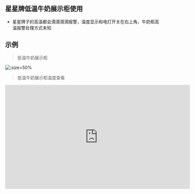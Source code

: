 ## 星星牌低温牛奶展示柜使用

* 星星牌子的高温都会滴滴滴滴报警，温度显示和电灯开关在右上角，牛奶柜高温报警处理方式未知

## 示例

> 低温牛奶展示柜

![](https://gitee.com/GaloisFields/WORKFLOWS4COMPANY/raw/master/resources/pic/equipment/低温牛奶展示柜3.jpeg ':size=50%')

> 低温牛奶展示柜温度查看

<iframe style='width: 600px;height: 338px' background-image:url=".resources/pic/logo/视频封面0.png" frameborder='no' allowfullscreen mozallowfullscreen webkitallowfullscreen src='http://go.plvideo.cn/front/video/preview?vid=2d67f7188e329f8bab7673d6d73e356f_2'></iframe>
